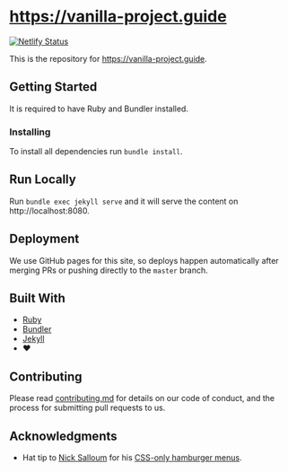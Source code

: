 # https://vanilla-project.guide

[![Netlify Status](https://api.netlify.com/api/v1/badges/a14a6b00-90bd-4f64-8386-4fb82ddcd050/deploy-status)](https://app.netlify.com/sites/vanilla-project/deploys)

This is the repository for https://vanilla-project.guide.


## Getting Started

It is required to have Ruby and Bundler installed.


### Installing

To install all dependencies run `bundle install`.


## Run Locally

Run `bundle exec jekyll serve` and it will serve the content on http://localhost:8080.


## Deployment

We use GitHub pages for this site, so deploys happen automatically after merging PRs or pushing directly to the `master` branch.


## Built With

- [Ruby](https://www.ruby-lang.org/en)
- [Bundler](http://bundler.io)
- [Jekyll](https://jekyllrb.com)
- :heart:


## Contributing

Please read [contributing.md](contributing.md) for details on our code of conduct, and the process for submitting pull requests to us.


## Acknowledgments

- Hat tip to [Nick Salloum](http://callmenick.com) for his [CSS-only hamburger menus](https://github.com/callmenick/Animating-Hamburger-Icons).


